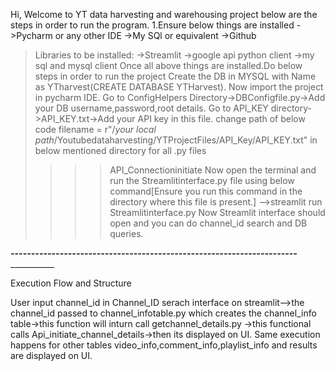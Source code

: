 Hi,
Welcome to YT data harvesting and warehousing project below are the steps in order to run the program.
1.Ensure below things are installed
->Pycharm or any other IDE
->My SQl or equivalent
->Github
>Libraries to be installed:
->Streamlit
->google api python client
->my sql and mysql client
Once all above things are installed.Do below steps in order to run the project
>Create the DB in MYSQL with Name as YTharvest(CREATE DATABASE YTHarvest).
>Now import the project in pycharm IDE.
>Go to ConfigHelpers Directory->DBConfigfile.py->Add your DB username,password,root details.
>Go to API_KEY directory->API_KEY.txt->Add your API key in this file.
>change path of below code
>filename = r"/*your local path*/Youtubedataharvesting/YTProjectFiles/API_Key/API_KEY.txt" in below mentioned directory for all .py files
>>>>API_Connectioninitiate
>Now open the terminal and run the Streamlitinterface.py file using below command[Ensure you run this command in the directory where this file is present.]
-->streamlit run Streamlitinterface.py
>Now Streamlit interface should open and you can do channel_id search and DB queries.

____-------------------------__________________________------------------------------___________________________---------------______________

Execution Flow and Structure

User input channel_id in Channel_ID serach interface on streamlit-->the channel_id passed to channel_infotable.py which creates the channel_info table->this function will inturn call getchannel_details.py ->this functional calls Api_initiate_channel_details->then its displayed on UI.
Same execution happens for other tables video_info,comment_info,playlist_info and results are displayed on UI.
